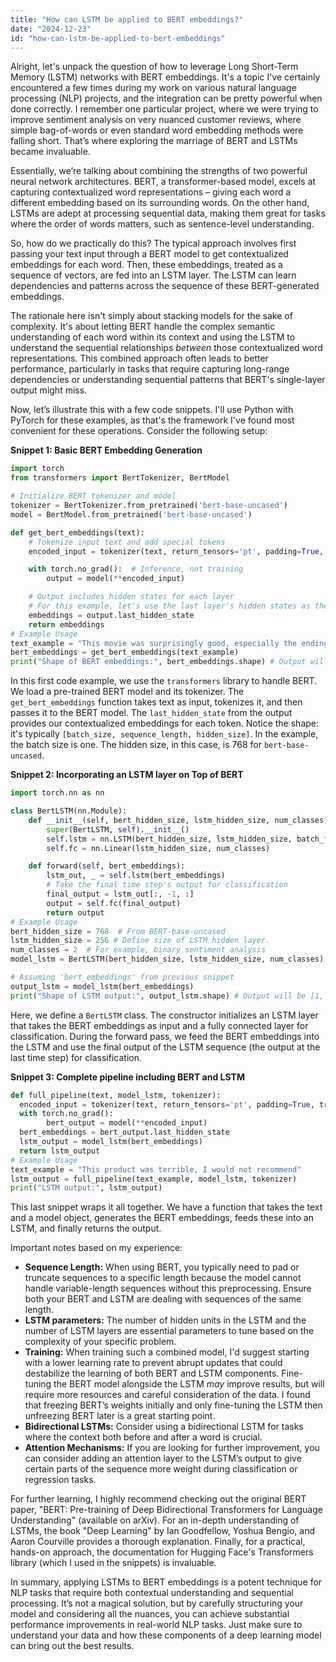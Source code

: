 ```yaml
---
title: "How can LSTM be applied to BERT embeddings?"
date: "2024-12-23"
id: "how-can-lstm-be-applied-to-bert-embeddings"
---
```


Alright, let's unpack the question of how to leverage Long Short-Term Memory (LSTM) networks with BERT embeddings. It's a topic I've certainly encountered a few times during my work on various natural language processing (NLP) projects, and the integration can be pretty powerful when done correctly. I remember one particular project, where we were trying to improve sentiment analysis on very nuanced customer reviews, where simple bag-of-words or even standard word embedding methods were falling short. That’s where exploring the marriage of BERT and LSTMs became invaluable.

Essentially, we’re talking about combining the strengths of two powerful neural network architectures. BERT, a transformer-based model, excels at capturing contextualized word representations – giving each word a different embedding based on its surrounding words. On the other hand, LSTMs are adept at processing sequential data, making them great for tasks where the order of words matters, such as sentence-level understanding.

So, how do we practically do this? The typical approach involves first passing your text input through a BERT model to get contextualized embeddings for each word. Then, these embeddings, treated as a sequence of vectors, are fed into an LSTM layer. The LSTM can learn dependencies and patterns across the sequence of these BERT-generated embeddings.

The rationale here isn't simply about stacking models for the sake of complexity. It's about letting BERT handle the complex semantic understanding of each word within its context and using the LSTM to understand the sequential relationships *between* those contextualized word representations. This combined approach often leads to better performance, particularly in tasks that require capturing long-range dependencies or understanding sequential patterns that BERT's single-layer output might miss.

Now, let’s illustrate this with a few code snippets. I'll use Python with PyTorch for these examples, as that's the framework I've found most convenient for these operations. Consider the following setup:

**Snippet 1: Basic BERT Embedding Generation**

```python
import torch
from transformers import BertTokenizer, BertModel

# Initialize BERT tokenizer and model
tokenizer = BertTokenizer.from_pretrained('bert-base-uncased')
model = BertModel.from_pretrained('bert-base-uncased')

def get_bert_embeddings(text):
    # Tokenize input text and add special tokens
    encoded_input = tokenizer(text, return_tensors='pt', padding=True, truncation=True)

    with torch.no_grad():  # Inference, not training
        output = model(**encoded_input)

    # Output includes hidden states for each layer
    # For this example, let's use the last layer's hidden states as the contextualized embeddings
    embeddings = output.last_hidden_state
    return embeddings
# Example Usage
text_example = "This movie was surprisingly good, especially the ending."
bert_embeddings = get_bert_embeddings(text_example)
print("Shape of BERT embeddings:", bert_embeddings.shape) # Output will be [1, num_tokens, 768]
```

In this first code example, we use the `transformers` library to handle BERT. We load a pre-trained BERT model and its tokenizer. The `get_bert_embeddings` function takes text as input, tokenizes it, and then passes it to the BERT model. The `last_hidden_state` from the output provides our contextualized embeddings for each token. Notice the shape: it's typically `[batch_size, sequence_length, hidden_size]`. In the example, the batch size is one. The hidden size, in this case, is 768 for `bert-base-uncased`.

**Snippet 2: Incorporating an LSTM layer on Top of BERT**

```python
import torch.nn as nn

class BertLSTM(nn.Module):
    def __init__(self, bert_hidden_size, lstm_hidden_size, num_classes):
        super(BertLSTM, self).__init__()
        self.lstm = nn.LSTM(bert_hidden_size, lstm_hidden_size, batch_first=True)
        self.fc = nn.Linear(lstm_hidden_size, num_classes)

    def forward(self, bert_embeddings):
        lstm_out, _ = self.lstm(bert_embeddings)
        # Take the final time step's output for classification
        final_output = lstm_out[:, -1, :]
        output = self.fc(final_output)
        return output
# Example Usage
bert_hidden_size = 768  # From BERT-base-uncased
lstm_hidden_size = 256 # Define size of LSTM hidden layer.
num_classes = 2  # For example, binary sentiment analysis
model_lstm = BertLSTM(bert_hidden_size, lstm_hidden_size, num_classes)

# Assuming 'bert_embeddings' from previous snippet
output_lstm = model_lstm(bert_embeddings)
print("Shape of LSTM output:", output_lstm.shape) # Output will be [1, 2]
```

Here, we define a `BertLSTM` class. The constructor initializes an LSTM layer that takes the BERT embeddings as input and a fully connected layer for classification. During the forward pass, we feed the BERT embeddings into the LSTM and use the final output of the LSTM sequence (the output at the last time step) for classification.

**Snippet 3: Complete pipeline including BERT and LSTM**

```python
def full_pipeline(text, model_lstm, tokenizer):
  encoded_input = tokenizer(text, return_tensors='pt', padding=True, truncation=True)
  with torch.no_grad():
        bert_output = model(**encoded_input)
  bert_embeddings = bert_output.last_hidden_state
  lstm_output = model_lstm(bert_embeddings)
  return lstm_output
# Example Usage
text_example = "This product was terrible, I would not recommend"
lstm_output = full_pipeline(text_example, model_lstm, tokenizer)
print("LSTM output:", lstm_output)
```

This last snippet wraps it all together. We have a function that takes the text and a model object, generates the BERT embeddings, feeds these into an LSTM, and finally returns the output.

Important notes based on my experience:

*   **Sequence Length:** When using BERT, you typically need to pad or truncate sequences to a specific length because the model cannot handle variable-length sequences without this preprocessing. Ensure both your BERT and LSTM are dealing with sequences of the same length.
*   **LSTM parameters:** The number of hidden units in the LSTM and the number of LSTM layers are essential parameters to tune based on the complexity of your specific problem.
*   **Training:** When training such a combined model, I'd suggest starting with a lower learning rate to prevent abrupt updates that could destabilize the learning of both BERT and LSTM components. Fine-tuning the BERT model alongside the LSTM *may* improve results, but will require more resources and careful consideration of the data. I found that freezing BERT’s weights initially and only fine-tuning the LSTM then unfreezing BERT later is a great starting point.
*   **Bidirectional LSTMs:** Consider using a bidirectional LSTM for tasks where the context both before and after a word is crucial.
*   **Attention Mechanisms:** If you are looking for further improvement, you can consider adding an attention layer to the LSTM’s output to give certain parts of the sequence more weight during classification or regression tasks.

For further learning, I highly recommend checking out the original BERT paper, "BERT: Pre-training of Deep Bidirectional Transformers for Language Understanding" (available on arXiv). For an in-depth understanding of LSTMs, the book "Deep Learning" by Ian Goodfellow, Yoshua Bengio, and Aaron Courville provides a thorough explanation. Finally, for a practical, hands-on approach, the documentation for Hugging Face's Transformers library (which I used in the snippets) is invaluable.

In summary, applying LSTMs to BERT embeddings is a potent technique for NLP tasks that require both contextual understanding and sequential processing. It’s not a magical solution, but by carefully structuring your model and considering all the nuances, you can achieve substantial performance improvements in real-world NLP tasks. Just make sure to understand your data and how these components of a deep learning model can bring out the best results.

